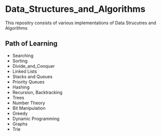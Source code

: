 # Data_Structures_and_Algorithms
This repositry consists of various implementations of Data Strucutres and Algorithms
<br/>
## Path of Learning 
- Searching
- Sorting
- Divide_and_Conquer
- Linked Lists
- Stacks and Queues
- Priority Queues
- Hashing
- Recursion, Backtracking
- Trees 
- Number Theory
- Bit Manipulation
- Greedy
- Dynamic Programming
- Graphs
- Trie

<br/>
